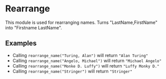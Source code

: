 Rearrange
=========

This module is used for rearranging names.
Turns "LastName,FirstName" into "Firstname LastName".

## Examples

 * Calling `rearrange_name("Turing, Alan")` will return `"Alan Turing"`
 * Calling `rearrange_name("Angelo, Michael")` will return `"Michael Angelo"`
 * Calling `rearrange_name("Monke D. Luffy")` will return `"Luffy Monky D."`
 * Calling `rearrange_name("Stringer")` will return `"Stringer"`
